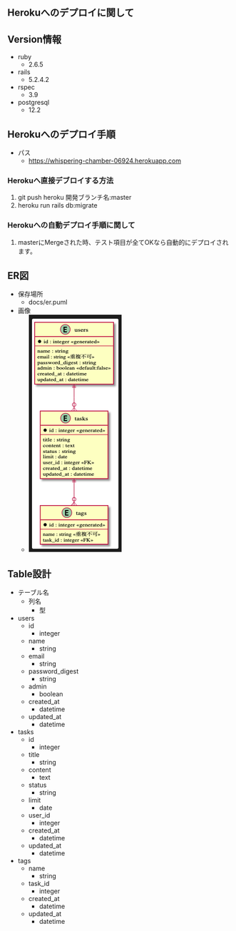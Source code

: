 ## Herokuへのデプロイに関して
## Version情報
- ruby
  - 2.6.5
- rails
  - 5.2.4.2
- rspec
  - 3.9
- postgresql
  - 12.2
## Herokuへのデプロイ手順
- パス
  - https://whispering-chamber-06924.herokuapp.com
### Herokuへ直接デブロイする方法
1. git push heroku 開発ブランチ名:master
1. heroku run rails db:migrate
### Herokuへの自動デプロイ手順に関して
1. masterにMergeされた時、テスト項目が全てOKなら自動的にデプロイされます。

## ER図
- 保存場所
  - docs/er.puml
- 画像
  - ![ER](docs/er.png)
## Table設計
- テーブル名
  - 列名
    - 型
- users
  - id
    - integer
  - name
    - string
  - email
    - string
  - password_digest
    - string
  - admin
    - boolean
  - created_at
    - datetime
  - updated_at
    - datetime
- tasks
  - id
    - integer
  - title
    - string
  - content
    - text
  - status
    - string
  - limit
    - date
  - user_id
    - integer
  - created_at
    - datetime
  - updated_at
    - datetime
- tags
  - name
    - string
  - task_id
    - integer
  - created_at
    - datetime
  - updated_at
    - datetime
  
